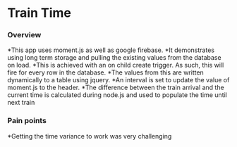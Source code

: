 # Train Time

### Overview
*This app uses moment.js as well as google firebase. 
*It demonstrates using long term storage and pulling the existing values from the database on load. 
*This is achieved with an on child create trigger. As such, this will fire for every row in the database. 
*The values from this are written dynamically to a table using jquery. 
*An interval is set to update the value of moment.js to the header.
*The difference between the train arrival and the current time is calculated during node.js and used to populate the time until next train

### Pain points
*Getting the time variance to work was very challenging
